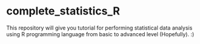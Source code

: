 # complete_statistics_R
This repository will give you tutorial for performing statistical data analysis using R programming language from basic to advanced level (Hopefully). :)
